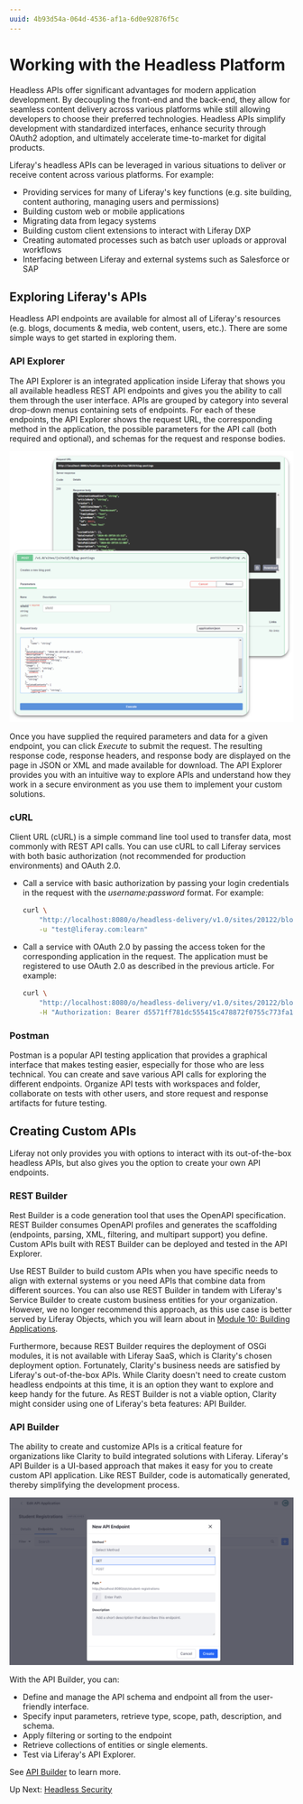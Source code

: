 ```yaml
---
uuid: 4b93d54a-064d-4536-af1a-6d0e92876f5c
---
```

# Working with the Headless Platform

Headless APIs offer significant advantages for modern application development. By decoupling the front-end and the back-end, they allow for seamless content delivery across various platforms while still allowing developers to choose their preferred technologies. Headless APIs simplify development with standardized interfaces, enhance security through OAuth2 adoption, and ultimately accelerate time-to-market for digital products.

Liferay's headless APIs can be leveraged in various situations to deliver or receive content across various platforms. For example:

- Providing services for many of Liferay's key functions (e.g. site building, content authoring, managing users and permissions)
- Building custom web or mobile applications
- Migrating data from legacy systems
- Building custom client extensions to interact with Liferay DXP
- Creating automated processes such as batch user uploads or approval workflows
- Interfacing between Liferay and external systems such as Salesforce or SAP

<!-- Not sure if we want to mention the use of AI with headless APIs -->

## Exploring Liferay's APIs

Headless API endpoints are available for almost all of Liferay's resources (e.g. blogs, documents & media, web content, users, etc.). There are some simple ways to get started in exploring them.

### API Explorer

The API Explorer is an integrated application inside Liferay that shows you all available headless REST API endpoints and gives you the ability to call them through the user interface. APIs are grouped by category into several drop-down menus containing sets of endpoints. For each of these endpoints, the API Explorer shows the request URL, the corresponding method in the application, the possible parameters for the API call (both required and optional), and schemas for the request and response bodies. 

![See the various headless API endpoints in the API Explorer.](./working-with-the-headless-platform/images/01.png)

Once you have supplied the required parameters and data for a given endpoint, you can click *Execute* to submit the request. The resulting response code, response headers, and response body are displayed on the page in JSON or XML and made available for download. The API Explorer provides you with an intuitive way to explore APIs and understand how they work in a secure environment as you use them to implement your custom solutions.

### cURL

Client URL (cURL) is a simple command line tool used to transfer data, most commonly with REST API calls. You can use cURL to call Liferay services with both basic authorization (not recommended for production environments) and OAuth 2.0.

- Call a service with basic authorization by passing your login credentials in the request with the *username:password* format. For example:

    ```bash
    curl \
        "http://localhost:8080/o/headless-delivery/v1.0/sites/20122/blog-postings/" \
        -u "test@liferay.com:learn"
    ```
- Call a service with OAuth 2.0 by passing the access token for the corresponding application in the request. The application must be registered to use OAuth 2.0 as described in the previous article. For example:

    ```bash
    curl \
        "http://localhost:8080/o/headless-delivery/v1.0/sites/20122/blog-postings/" \
        -H "Authorization: Bearer d5571ff781dc555415c478872f0755c773fa159"
    ```

### Postman

Postman is a popular API testing application that provides a graphical interface that makes testing easier, especially for those who are less technical. You can create and save various API calls for exploring the different endpoints. Organize API tests with workspaces and folder, collaborate on tests with other users, and store request and response artifacts for future testing. 

## Creating Custom APIs

Liferay not only provides you with options to interact with its out-of-the-box headless APIs, but also gives you the option to create your own API endpoints. 

### REST Builder

Rest Builder is a code generation tool that uses the OpenAPI specification. REST Builder consumes OpenAPI profiles and generates the scaffolding (endpoints, parsing, XML, filtering, and multipart support) you define. Custom APIs built with REST Builder can be deployed and tested in the API Explorer.

Use REST Builder to build custom APIs when you have specific needs to align with external systems or you need APIs that combine data from different sources. You can also use REST Builder in tandem with Liferay's Service Builder to create custom business entities for your organization. However, we no longer recommend this approach, as this use case is better served by Liferay Objects, which you will learn about in [Module 10: Building Applications](../module-10-building-applications.md). 

Furthermore, because REST Builder requires the deployment of OSGi modules, it is not available with Liferay SaaS, which is Clarity's chosen deployment option. Fortunately, Clarity's business needs are satisfied by Liferay's out-of-the-box APIs. While Clarity doesn't need to create custom headless endpoints at this time, it is an option they want to explore and keep handy for the future. As REST Builder is not a viable option, Clarity might consider using one of Liferay's beta features: API Builder.

### API Builder

The ability to create and customize APIs is a critical feature for organizations like Clarity to build integrated solutions with Liferay. Liferay's API Builder is a UI-based approach that makes it easy for you to create custom API application. Like REST Builder, code is automatically generated, thereby simplifying the development process.

![Use the API Builder to create custom APIs right from the UI.](./working-with-the-headless-platform/images/02.png)

With the API Builder, you can:

* Define and manage the API schema and endpoint all from the user-friendly interface.
* Specify input parameters, retrieve type, scope, path, description, and schema.
* Apply filtering or sorting to the endpoint
* Retrieve collections of entities or single elements.
* Test via Liferay's API Explorer.

See [API Builder](https://learn.liferay.com/w/dxp/headless-delivery/api-builder) to learn more.

Up Next: [Headless Security](./headless-security.md)
